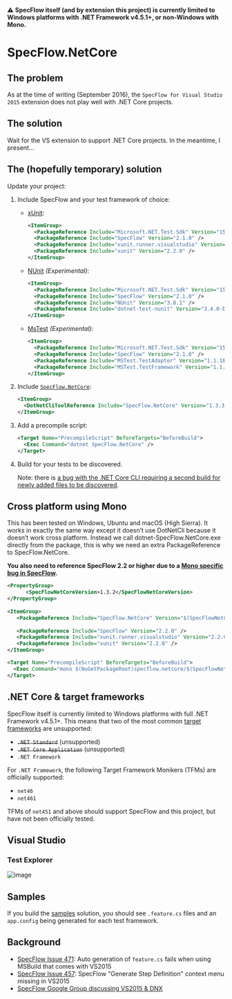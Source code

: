 :warning: **SpecFlow itself (and by extension this project) is currently limited to Windows platforms with .NET Framework v4.5.1+, or non-Windows with Mono.**

# SpecFlow.NetCore

## The problem

As at the time of writing (September 2016), the `SpecFlow for Visual Studio 2015` extension does not play well with .NET Core projects.

## The solution

Wait for the VS extension to support .NET Core projects. In the meantime, I present...

## The (hopefully temporary) solution

Update your project:

1. Include SpecFlow and your test framework of choice:

    * [xUnit](https://github.com/xunit/dotnet-test-xunit):
        ```xml
        <ItemGroup>
          <PackageReference Include="Microsoft.NET.Test.Sdk" Version="15.3.0" />
          <PackageReference Include="SpecFlow" Version="2.1.0" />
          <PackageReference Include="xunit.runner.visualstudio" Version="2.2.0" />
          <PackageReference Include="xunit" Version="2.2.0" />
        </ItemGroup>
        ```
    
    * [NUnit](https://github.com/nunit/dotnet-test-nunit) _(Experimental)_:
        ```xml
        <ItemGroup>
          <PackageReference Include="Microsoft.NET.Test.Sdk" Version="15.3.0" />
          <PackageReference Include="SpecFlow" Version="2.1.0" />
          <PackageReference Include="NUnit" Version="3.8.1" />
          <PackageReference Include="dotnet-test-nunit" Version="3.4.0-beta-2" />
        </ItemGroup>
        ```
    
    * [MsTest](https://www.nuget.org/packages/dotnet-test-mstest/1.1.1-preview) _(Experimental)_:
        ```xml
        <ItemGroup>
          <PackageReference Include="Microsoft.NET.Test.Sdk" Version="15.3.0" />
          <PackageReference Include="SpecFlow" Version="2.1.0" />
          <PackageReference Include="MSTest.TestAdapter" Version="1.1.18" />
          <PackageReference Include="MSTest.TestFramework" Version="1.1.18" />
        </ItemGroup>
        ```

2. Include [`SpecFlow.NetCore`](https://www.nuget.org/packages/SpecFlow.NetCore):

    ```xml
    <ItemGroup>
      <DotNetCliToolReference Include="SpecFlow.NetCore" Version="1.3.3" />
    </ItemGroup>
    ```

3. Add a precompile script:

    ```xml
    <Target Name="PrecompileScript" BeforeTargets="BeforeBuild">
      <Exec Command="dotnet SpecFlow.NetCore" />
    </Target>
    ```

4. Build for your tests to be discovered.

   Note: there is [a bug with the .NET Core CLI requiring a second build for newly added files to be discovered](https://github.com/stajs/SpecFlow.NetCore/issues/22).

## Cross platform using Mono

This has been tested on Windows, Ubuntu and macOS (High Sierra). It works in exactly the same way except it doesn’t use DotNetCli because it doesn’t work cross platform. Instead we call dotnet-SpecFlow.NetCore.exe directly from the package, this is why we need an extra PackageReference to SpecFlow.NetCore. 

**You also need to reference SpecFlow 2.2 or higher due to a [Mono specific bug in SpecFlow](https://github.com/techtalk/SpecFlow/issues/701).**   
  
  ```xml
  <PropertyGroup>
        <SpecFlowNetCoreVersion>1.3.2</SpecFlowNetCoreVersion>
  </PropertyGroup>
    
  <ItemGroup>
     <PackageReference Include="SpecFlow.NetCore" Version="$(SpecFlowNetCoreVersion)" />
     
     <PackageReference Include="SpecFlow" Version="2.2.0" />
     <PackageReference Include="xunit.runner.visualstudio" Version="2.2.0" />
     <PackageReference Include="xunit" Version="2.2.0" />
  </ItemGroup>

  <Target Name="PrecompileScript" BeforeTargets="BeforeBuild">
    <Exec Command="mono $(NuGetPackageRoot)specflow.netcore/$(SpecFlowNetCoreVersion)/lib/$(TargetFramework)/dotnet-SpecFlow.NetCore.exe" />
  </Target>
  ```

## .NET Core &amp; target frameworks

SpecFlow itself is currently limited to Windows platforms with full .NET Framework v4.5.1+. This means that two of the most common [target frameworks](https://docs.microsoft.com/en-us/dotnet/standard/frameworks) are unsupported:

- ~~`.NET Standard`~~ (unsupported)
- ~~`.NET Core Application`~~ (unsupported)
- `.NET Framework`

For `.NET Framework`, the following Target Framework Monikers (TFMs) are officially supported:

- `net46`
- `net461`

TFMs of `net451` and above should support SpecFlow and this project, but have not been officially tested.

## Visual Studio

### Test Explorer

![image](https://cloud.githubusercontent.com/assets/2253814/11646350/0a806578-9dc2-11e5-9abe-115616ec9aec.png)

<!--
## Generating step definitions

One of the nice features from the VS extension is being able to easily generate stubs for missing step definitions. This is still _kind_ of possible, but definitely not as nice as the typical usage from the extension.

0. So, a feature file:

  ![image](https://cloud.githubusercontent.com/assets/2253814/11574021/299d6d40-9a6e-11e5-9342-3cf9c91565cc.png)

0. Build to generate the `.feature.cs` file and run it:

  ![image](https://cloud.githubusercontent.com/assets/2253814/11574057/54f43bb8-9a6e-11e5-91d4-2910c1ee8185.png)

0. Right-click and `Copy All`:

  ![image](https://cloud.githubusercontent.com/assets/2253814/11574068/66050a5e-9a6e-11e5-9f7a-264c6935b3b6.png)

0. Paste in your text editor of choice, then copy out the actual steps:

  ![image](https://cloud.githubusercontent.com/assets/2253814/11574120/932672c0-9a6e-11e5-8f70-cff5a74c5da6.png)

Given this should be a short-lived solution, hopefully this workaround is tolerable.
-->

## Samples

If you build the [samples](https://github.com/stajs/SpecFlow.NetCore/tree/master/samples/) solution, you should see `.feature.cs` files and an `app.config` being generated for each test framework.

## Background

- [SpecFlow Issue 471](https://github.com/techtalk/SpecFlow/issues/471): Auto generation of `feature.cs` fails when using MSBuild that comes with VS2015
- [SpecFlow Issue 457](https://github.com/techtalk/SpecFlow/issues/457): SpecFlow "Generate Step Definition" context menu missing in VS2015
- [SpecFlow Google Group discussing VS2015 & DNX](https://groups.google.com/forum/#!topic/specflow/JTKdOTV5nII)
